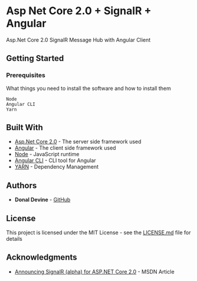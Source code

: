 ﻿# Asp Net Core 2.0 + SignalR + Angular

Asp.Net Core 2.0 SignalR Message Hub with Angular Client	

## Getting Started



### Prerequisites

What things you need to install the software and how to install them

```
Node
Angular CLI
Yarn
```


## Built With

* [Asp.Net Core 2.0](https://www.asp.net/) - The server side framework used
* [Angular](https://angular.io/) - The client side framework used
* [Node](https://nodejs.org/en/) - JavaScript runtime
* [Angular CLI](https://cli.angular.io/) - CLI tool for Angular
* [YARN](https://yarnpkg.com/lang/en/) - Dependency Management


## Authors

* **Donal Devine** - [GitHub](https://github.com/donaldevine/)


## License

This project is licensed under the MIT License - see the [LICENSE.md](LICENSE.md) file for details

## Acknowledgments

* [Announcing SignalR (alpha) for ASP.NET Core 2.0](https://blogs.msdn.microsoft.com/webdev/2017/09/14/announcing-signalr-for-asp-net-core-2-0/) - MSDN Article

